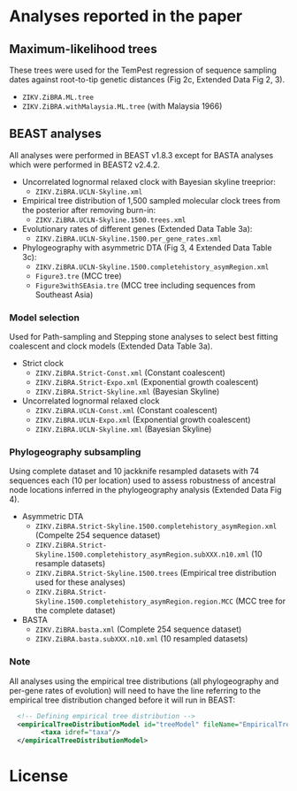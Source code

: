 
# Analyses reported in the paper

## Maximum-likelihood trees

These trees were used for the TemPest regression of sequence sampling dates against root-to-tip genetic distances (Fig 2c, Extended Data Fig 2, 3). 

- `ZIKV.ZiBRA.ML.tree`
- `ZIKV.ZiBRA.withMalaysia.ML.tree` (with Malaysia 1966)

## BEAST analyses
All analyses were performed in BEAST v1.8.3 except for BASTA analyses which were performed in BEAST2 v2.4.2.

- Uncorrelated lognormal relaxed clock with Bayesian skyline treeprior: 
	- `ZIKV.ZiBRA.UCLN-Skyline.xml`
- Empirical tree distribution of 1,500 sampled molecular clock trees from the posterior after removing burn-in: 
	- `ZIKV.ZiBRA.UCLN-Skyline.1500.trees.xml`
- Evolutionary rates of different genes (Extended Data Table 3a):
	- `ZIKV.ZiBRA.UCLN-Skyline.1500.per_gene_rates.xml`
- Phylogeography with asymmetric DTA (Fig 3, 4 Extended Data Table 3c):
	- `ZIKV.ZiBRA.UCLN-Skyline.1500.completehistory_asymRegion.xml`
	- `Figure3.tre` (MCC tree)
	- `Figure3withSEAsia.tre` (MCC tree including sequences from Southeast Asia)


### Model selection 
Used for Path-sampling and Stepping stone analyses to select best fitting coalescent and clock models (Extended Data Table 3a).

- Strict clock
	- `ZIKV.ZiBRA.Strict-Const.xml` (Constant coalescent)
	- `ZIKV.ZiBRA.Strict-Expo.xml` (Exponential growth coalescent)
	- `ZIKV.ZiBRA.Strict-Skyline.xml` (Bayesian Skyline)
- Uncorrelated lognormal relaxed clock
	- `ZIKV.ZiBRA.UCLN-Const.xml` (Constant coalescent)
	- `ZIKV.ZiBRA.UCLN-Expo.xml` (Exponential growth coalescent)
	- `ZIKV.ZiBRA.UCLN-Skyline.xml` (Bayesian Skyline)

### Phylogeography subsampling 
Using complete dataset and 10 jackknife resampled datasets with 74 sequences each (10 per location) used to assess robustness of ancestral node locations inferred in the phylogeography analysis (Extended Data Fig 4). 

- Asymmetric DTA
	- `ZIKV.ZiBRA.Strict-Skyline.1500.completehistory_asymRegion.xml` (Compelte 254 sequence dataset)
	- `ZIKV.ZiBRA.Strict-Skyline.1500.completehistory_asymRegion.subXXX.n10.xml` (10 resample datasets)
	- `ZIKV.ZiBRA.Strict-Skyline.1500.trees` (Empirical tree distribution used for these analyses)
	- `ZIKV.ZiBRA.Strict-Skyline.1500.completehistory_asymRegion.region.MCC` (MCC tree for the complete dataset)
- BASTA
	- `ZIKV.ZiBRA.basta.xml` (Complete 254 sequence dataset)
	- `ZIKV.ZiBRA.basta.subXXX.n10.xml` (10 resampled datasets)


### Note
All analyses using the empirical tree distributions (all phylogeography and per-gene rates of evolution) will need to have the line referring to the empirical tree distribution changed before it will run in BEAST:

```XML
  <!-- Defining empirical tree distribution -->
  <empiricalTreeDistributionModel id="treeModel" fileName="EmpiricalTreeDistribution.trees">
		<taxa idref="taxa"/>
  </empiricalTreeDistributionModel>
```


# License